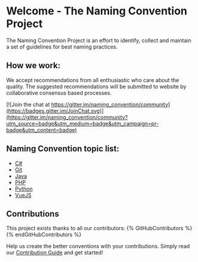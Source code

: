 # Welcome - The Naming Convention Project

The Naming Convention Project is an effort to identify, collect and maintain a set of guidelines for best naming practices.

## How we work:
We accept recommendations from all enthusiastic who care about the quality. The suggested recommendations will be submitted to website by collaborative consensus based processes.

[![Join the chat at https://gitter.im/naming_convention/community](https://badges.gitter.im/JoinChat.svg)](https://gitter.im/naming_convention/community?utm_source=badge&utm_medium=badge&utm_campaign=pr-badge&utm_content=badge)

## Naming Convention topic list:
* [C#](../csharp/)
* [Git](../git/)
* [Java](../java/)
* [PHP](../php/)
* [Python](../python/)
* [VueJS](../vuejs/)

## Contributions
This project exists thanks to all our contributors:
{% GitHubContributors %}
{% endGitHubContributors %}

Help us create the better conventions with your contributions. Simply read our [Contribution Guide](https://namingconvention.org/docs/CONTRIBUTING.html) and get started!
